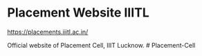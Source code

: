 # Placement Website IIITL
https://placements.iiitl.ac.in/

Official website of Placement Cell, IIIT Lucknow.
#   P l a c e m e n t - C e l l  
 